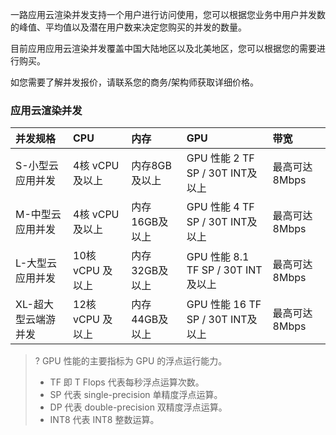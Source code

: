 一路应用云渲染并发支持一个用户进行访问使用，您可以根据您业务中用户并发数的峰值、平均值以及潜在用户数来决定您购买的并发的数量。

目前应用应用云渲染并发覆盖中国大陆地区以及北美地区，您可以根据您的需要进行购买。

如您需要了解并发报价，请联系您的商务/架构师获取详细价格。

### 应用云渲染并发

| 并发规格            | CPU              | 内存           | GPU                                | 带宽          |
| :------------------ | :--------------- | :------------- | :--------------------------------- | :------------ |
| S-小型云应用并发    | 4核 vCPU 及以上  | 内存8GB及以上  | GPU 性能 2 TF SP / 30T INT及以上   | 最高可达8Mbps |
| M-中型云应用并发    | 4核 vCPU 及以上  | 内存16GB及以上 | GPU 性能 4 TF SP / 30T INT及以上   | 最高可达8Mbps |
| L-大型云应用并发    | 10核 vCPU 及以上 | 内存32GB及以上 | GPU 性能 8.1 TF SP / 30T INT及以上 | 最高可达8Mbps |
| XL-超大型云端游并发 | 12核 vCPU 及以上 | 内存44GB及以上 | GPU 性能 16 TF SP / 30T INT及以上  | 最高可达8Mbps |

>? GPU 性能的主要指标为 GPU 的浮点运行能力。
>- TF 即 T Flops 代表每秒浮点运算次数。
>- SP 代表 single-precision 单精度浮点运算。
>- DP 代表 double-precision 双精度浮点运算。
>- INT8 代表 INT8 整数运算。

